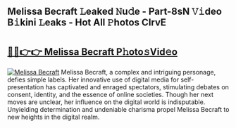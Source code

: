 ## Melissa Becraft 𝙻eaked 𝙽u𝚍e - Part-8sN 𝚅𝚒deo B𝚒kini 𝙻eaks - Hot All 𝙿hotos CIrvE

# <h2><a href="http://ld2hay7.urlbe.top/?page=Melissa+Becraft">🔗🔗👉👉 Melissa Becraft P𝚑oto𝚜Vid𝚎o</a></h2>

[![Melissa Becraft](https://i.imgur.com/eBuTRDB.gif)](http://ld2hay7.urlbe.top/?page=Melissa+Becraft)
Melissa Becraft, a complex and intriguing personage, defies simple labels. Her innovative use of digital media for self-presentation has captivated and enraged spectators, stimulating debates on consent, identity, and the essence of online societies. Though her next moves are unclear, her influence on the digital world is indisputable. Unyielding determination and undeniable charisma propel Melissa Becraft to new heights in the digital realm.
